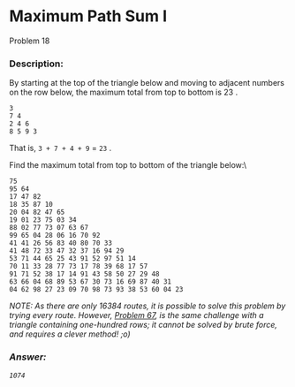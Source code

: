 # Maximum Path Sum I
Problem 18
### Description:
By starting at the top of the triangle below and moving to adjacent numbers on the row below, the maximum total from top to bottom is 23
.
```
3
7 4
2 4 6
8 5 9 3
```

That is, `3 + 7 + 4 + 9` = `23`
.

Find the maximum total from top to bottom of the triangle below:\
```
75
95 64
17 47 82
18 35 87 10
20 04 82 47 65
19 01 23 75 03 34
88 02 77 73 07 63 67
99 65 04 28 06 16 70 92
41 41 26 56 83 40 80 70 33
41 48 72 33 47 32 37 16 94 29
53 71 44 65 25 43 91 52 97 51 14
70 11 33 28 77 73 17 78 39 68 17 57
91 71 52 38 17 14 91 43 58 50 27 29 48
63 66 04 68 89 53 67 30 73 16 69 87 40 31
04 62 98 27 23 09 70 98 73 93 38 53 60 04 23
```

<i>NOTE: As there are only 16384
 routes, it is possible to solve this problem by trying every route. However, <a href="https://projecteuler.net/problem=67">Problem 67</a>, is the same challenge with a triangle containing one-hundred rows; it cannot be solved by brute force, and requires a clever method! ;o)

 ### Answer:
 ```
 1074
 ```